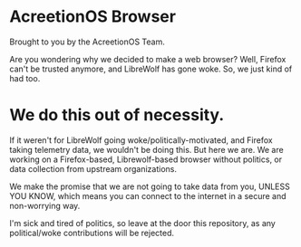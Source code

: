 # AcreetionOS Browser
Brought to you by the AcreetionOS Team.

Are you wondering why we decided to make a web browser? Well, Firefox can't be trusted anymore, and LibreWolf has gone woke. So, we just kind of had too.

# We do this out of necessity.

If it weren't for LibreWolf going woke/politically-motivated, and Firefox taking telemetry data, we wouldn't be doing this. But here we are. We are working on a Firefox-based, Librewolf-based browser without politics, or data collection from upstream organizations.

We make the promise that we are not going to take data from you, UNLESS YOU KNOW, which means you can connect to the internet in a secure and non-worrying way.

I'm sick and tired of politics, so leave at the door this repository, as any political/woke contributions will be rejected.

